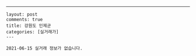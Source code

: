 ---
    layout: post
    comments: true
    title: 강원도 인제군
    categories: [실거래가]
    ---

    2021-06-15 실거래 정보가 없습니다.

    